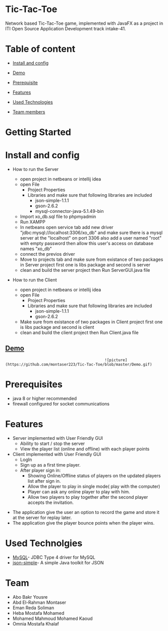 # Tic-Tac-Toe
Network based Tic-Tac-Toe game, implemented with JavaFX as a project in ITI Open Source Application Development track intake-41.

# Table of content

* [Install and config](#)

* [Demo](#)

* [Prerequisite](#)

* [Features](#)

* [Used Technologies](#)

* [Team members](#)

# Getting Started
# Install and config
* How to run the Server
  - open project in netbeans or intellij idea
  - open File
    - Project Properties
    - Libraries and make sure that following libraries are included
        - json-simple-1.1.1
        - gson-2.6.2
        - mysql-connector-java-5.1.49-bin
   - Import xo_db.sql file to phpmyadmin
   - Run XAMPP
   - In netbeans open service tab  add new driver "jdbc:mysql://localhost:3306/xo_db" and make sure there is a mysql server at the "localhost" on port 3306 also add a user named "root" with empty password then allow this user's access on database names "xo_db"
   - connect the previos driver
   - Move to projects tab and make sure from existance of two packages in Server project first one is libs package and second is server
   - clean and build the server project then Run ServerGUI.java file
   
 * How to run the Client
    - open project in netbeans or intellij idea
    - open File
      - Project Properties
      - Libraries and make sure that following libraries are included
          - json-simple-1.1.1
          - gson-2.6.2
    - Make sure from existance of two packages in Client project first one is libs package and second is client
   - clean and build the client project then Run Client.java file
## [Demo](https://drive.google.com/file/d/1eHO6xEs0CjBr6oCaYjRK4kw3a83UucfK/view?usp=sharing)

                                                ![picture](https://github.com/montaser223/Tic-Tac-Toe/blob/master/Demo.gif)
                                                
# Prerequisites
* java 8 or higher recommended
* firewall configured for socket communications

# Features
* Server implemented with User Friendly GUI
  - Ability to start / stop the server
  - View the player list (online and offline) with each player points
* Client implemented with User Friendly GUI
  - LogIn
  - Sign up as a first time player.
  - After player sign in:
      - Showing Online/Offline status of players on the updated players list after sign in.
      - Allow the player to play in single mode( play with the computer)
      - Player can ask any online player to play with him.
      - Allow two players to play together after the second player accepts the invitation.
 - The application give the user an option to record the game and store it at the server for replay later.
 - The application give the player bounce points when the player wins.
 # Used Technolgies
 - [MySQL](https://dev.mysql.com/downloads/connector/j/)- JDBC Type 4 driver for MySQL
 - [json-simple](https://code.google.com/archive/p/json-simple/)- A simple Java toolkit for JSON
 
 # Team
 - Abo Bakr Yousre
 - Abd El-Rahman Montaser
 - Eman Reda Soliman
 - Heba Mostafa Mohamed
 - Mohamed Mahmoud Mohamed Kaoud 
 - Omnia Mostafa Khalaf
 
 
   
